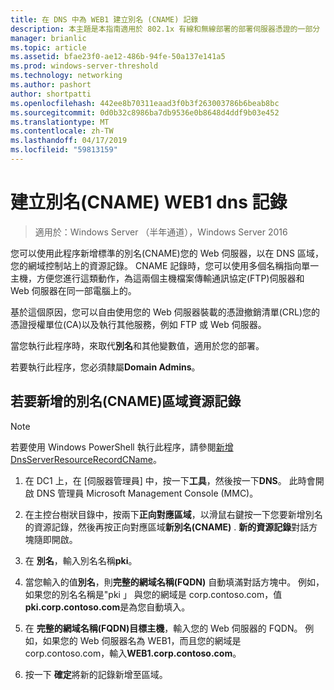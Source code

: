 ```yaml
---
title: 在 DNS 中為 WEB1 建立別名 (CNAME) 記錄
description: 本主題是本指南適用於 802.1x 有線和無線部署的部署伺服器憑證的一部分
manager: brianlic
ms.topic: article
ms.assetid: bfae23f0-ae12-486b-94fe-50a137e141a5
ms.prod: windows-server-threshold
ms.technology: networking
ms.author: pashort
author: shortpatti
ms.openlocfilehash: 442ee8b70311eaad3f0b3f263003786b6beab8bc
ms.sourcegitcommit: 0d0b32c8986ba7db9536e0b8648d4ddf9b03e452
ms.translationtype: MT
ms.contentlocale: zh-TW
ms.lasthandoff: 04/17/2019
ms.locfileid: "59813159"
---
```

# <a name="create-an-alias-cname-record-in-dns-for-web1"></a>建立別名\(CNAME\) WEB1 dns 記錄

>適用於：Windows Server （半年通道），Windows Server 2016

您可以使用此程序新增標準的別名\(CNAME\)您的 Web 伺服器，以在 DNS 區域，您的網域控制站上的資源記錄。 CNAME 記錄時，您可以使用多個名稱指向單一主機，方便您進行這類動作，為這兩個主機檔案傳輸通訊協定\(FTP\)伺服器和 Web 伺服器在同一部電腦上的。   
  
基於這個原因，您可以自由使用您的 Web 伺服器裝載的憑證撤銷清單\(CRL\)您的憑證授權單位\(CA\)以及執行其他服務，例如 FTP 或 Web 伺服器。  
  
當您執行此程序時，來取代**別名**和其他變數值，適用於您的部署。  
  
若要執行此程序，您必須隸屬**Domain Admins**。  
  
## <a name="to-add-an-alias-cname-resource-record-to-a-zone"></a>若要新增的別名\(CNAME\)區域資源記錄  
  
>[!NOTE]  
>若要使用 Windows PowerShell 執行此程序，請參閱[新增 DnsServerResourceRecordCName](https://technet.microsoft.com/library/jj649894(v=wps.630).aspx)。  
  
1.  在 DC1 上，在 [伺服器管理員] 中，按一下**工具**，然後按一下**DNS**。 此時會開啟 DNS 管理員 Microsoft Management Console (MMC)。  
  
2.  在主控台樹狀目錄中，按兩下**正向對應區域**，以滑鼠右鍵按一下您要新增別名的資源記錄，然後再按正向對應區域**新別名\(CNAME\)** . **新的資源記錄**對話方塊隨即開啟。  
  
3.  在 **別名**，輸入別名名稱**pki**。  
  
4.  當您輸入的值**別名**，則**完整的網域名稱\(FQDN\)** 自動填滿對話方塊中。 例如，如果您的別名名稱是"pki 」 與您的網域是 corp.contoso.com，值**pki.corp.contoso.com**是為您自動填入。  
  
5.  在 **完整的網域名稱\(FQDN\)目標主機**，輸入您的 Web 伺服器的 FQDN。 例如，如果您的 Web 伺服器名為 WEB1，而且您的網域是 corp.contoso.com，輸入**WEB1.corp.contoso.com**。  
  
6.  按一下 **確定**將新的記錄新增至區域。  
  

